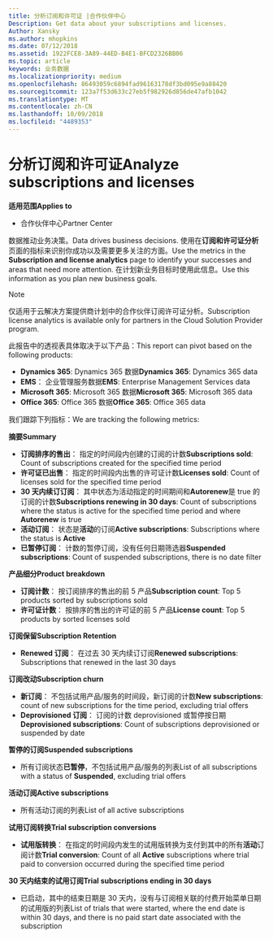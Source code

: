 ```yaml
---
title: 分析订阅和许可证 |合作伙伴中心
Description: Get data about your subscriptions and licenses.
Author: Xansky
ms.author: mhopkins
ms.date: 07/12/2018
ms.assetid: 1922FCE8-3A89-44ED-B4E1-BFCD2326BB06
ms.topic: article
keywords: 业务数据
ms.localizationpriority: medium
ms.openlocfilehash: 86493059c6894fad96163178df3bd095e9a88420
ms.sourcegitcommit: 123a7f53d633c27eb5f982926d856de47afb1042
ms.translationtype: MT
ms.contentlocale: zh-CN
ms.lasthandoff: 10/09/2018
ms.locfileid: "4489353"
---
```

# <a name="analyze-subscriptions-and-licenses"></a><span data-ttu-id="d35d6-103">分析订阅和许可证</span><span class="sxs-lookup"><span data-stu-id="d35d6-103">Analyze subscriptions and licenses</span></span> 

**<span data-ttu-id="d35d6-104">适用范围</span><span class="sxs-lookup"><span data-stu-id="d35d6-104">Applies to</span></span>**

- <span data-ttu-id="d35d6-105">合作伙伴中心</span><span class="sxs-lookup"><span data-stu-id="d35d6-105">Partner Center</span></span>

<span data-ttu-id="d35d6-106">数据推动业务决策。</span><span class="sxs-lookup"><span data-stu-id="d35d6-106">Data drives business decisions.</span></span> <span data-ttu-id="d35d6-107">使用在**订阅和许可证分析**页面的指标来识别你成功以及需要更多关注的方面。</span><span class="sxs-lookup"><span data-stu-id="d35d6-107">Use the metrics in the **Subscription and license analytics** page to identify your successes and areas that need more attention.</span></span> <span data-ttu-id="d35d6-108">在计划新业务目标时使用此信息。</span><span class="sxs-lookup"><span data-stu-id="d35d6-108">Use this information as you plan new business goals.</span></span>

> [!NOTE]
> <span data-ttu-id="d35d6-109">仅适用于云解决方案提供商计划中的合作伙伴订阅许可证分析。</span><span class="sxs-lookup"><span data-stu-id="d35d6-109">Subscription license analytics is available only for partners in the Cloud Solution Provider program.</span></span>


<span data-ttu-id="d35d6-110">此报告中的透视表具体取决于以下产品：</span><span class="sxs-lookup"><span data-stu-id="d35d6-110">This report can pivot based on the following products:</span></span>

 - <span data-ttu-id="d35d6-111">**Dynamics 365**: Dynamics 365 数据</span><span class="sxs-lookup"><span data-stu-id="d35d6-111">**Dynamics 365**: Dynamics 365 data</span></span>  
 - <span data-ttu-id="d35d6-112">**EMS**： 企业管理服务数据</span><span class="sxs-lookup"><span data-stu-id="d35d6-112">**EMS**: Enterprise Management Services data</span></span>  
 - <span data-ttu-id="d35d6-113">**Microsoft 365**: Microsoft 365 数据</span><span class="sxs-lookup"><span data-stu-id="d35d6-113">**Microsoft 365**: Microsoft 365 data</span></span>  
 - <span data-ttu-id="d35d6-114">**Office 365**: Office 365 数据</span><span class="sxs-lookup"><span data-stu-id="d35d6-114">**Office 365**: Office 365 data</span></span>  


<span data-ttu-id="d35d6-115">我们跟踪下列指标：</span><span class="sxs-lookup"><span data-stu-id="d35d6-115">We are tracking the following metrics:</span></span>

**<span data-ttu-id="d35d6-116">摘要</span><span class="sxs-lookup"><span data-stu-id="d35d6-116">Summary</span></span>**  
 - <span data-ttu-id="d35d6-117">**订阅排序的售出**： 指定的时间段内创建的订阅的计数</span><span class="sxs-lookup"><span data-stu-id="d35d6-117">**Subscriptions sold**: Count of subscriptions created for the specified time period</span></span>  
 - <span data-ttu-id="d35d6-118">**许可证已出售**： 指定的时间段内出售的许可证计数</span><span class="sxs-lookup"><span data-stu-id="d35d6-118">**Licenses sold**: Count of licenses sold for the specified time period</span></span>   
 - <span data-ttu-id="d35d6-119">**30 天内续订订阅**： 其中状态为活动指定的时间期间和**Autorenew**是 true 的订阅的计数</span><span class="sxs-lookup"><span data-stu-id="d35d6-119">**Subscriptions renewing in 30 days**: Count of subscriptions where the status is active for the specified time period and where **Autorenew** is true</span></span>
 - <span data-ttu-id="d35d6-120">**活动订阅**： 状态是**活动**的订阅</span><span class="sxs-lookup"><span data-stu-id="d35d6-120">**Active subscriptions**: Subscriptions where the status is **Active**</span></span>  
 - <span data-ttu-id="d35d6-121">**已暂停订阅**： 计数的暂停订阅，没有任何日期筛选器</span><span class="sxs-lookup"><span data-stu-id="d35d6-121">**Suspended subscriptions**: Count of suspended subscriptions, there is no date filter</span></span>  

**<span data-ttu-id="d35d6-122">产品细分</span><span class="sxs-lookup"><span data-stu-id="d35d6-122">Product breakdown</span></span>**  
 - <span data-ttu-id="d35d6-123">**订阅计数**： 按订阅排序的售出的前 5 产品</span><span class="sxs-lookup"><span data-stu-id="d35d6-123">**Subscription count**: Top 5 products sorted by subscriptions sold</span></span>  
 - <span data-ttu-id="d35d6-124">**许可证计数**： 按排序的售出的许可证的前 5 产品</span><span class="sxs-lookup"><span data-stu-id="d35d6-124">**License count**: Top 5 products by sorted licenses sold</span></span>

**<span data-ttu-id="d35d6-125">订阅保留</span><span class="sxs-lookup"><span data-stu-id="d35d6-125">Subscription Retention</span></span>**
 - <span data-ttu-id="d35d6-126">**Renewed 订阅**： 在过去 30 天内续订订阅</span><span class="sxs-lookup"><span data-stu-id="d35d6-126">**Renewed subscriptions**: Subscriptions that renewed in the last 30 days</span></span>  

**<span data-ttu-id="d35d6-127">订阅改动</span><span class="sxs-lookup"><span data-stu-id="d35d6-127">Subscription churn</span></span>**  
 - <span data-ttu-id="d35d6-128">**新订阅**： 不包括试用产品/服务的时间段，新订阅的计数</span><span class="sxs-lookup"><span data-stu-id="d35d6-128">**New subscriptions**: count of new subscriptions for the time period, excluding trial offers</span></span>  
 - <span data-ttu-id="d35d6-129">**Deprovisioned 订阅**： 订阅的计数 deprovisioned 或暂停按日期</span><span class="sxs-lookup"><span data-stu-id="d35d6-129">**Deprovisioned subscriptions**: Count of subscriptions deprovisioned or suspended by date</span></span>  

**<span data-ttu-id="d35d6-130">暂停的订阅</span><span class="sxs-lookup"><span data-stu-id="d35d6-130">Suspended subscriptions</span></span>**  
 - <span data-ttu-id="d35d6-131">所有订阅状态**已暂停**，不包括试用产品/服务的列表</span><span class="sxs-lookup"><span data-stu-id="d35d6-131">List of all subscriptions with a status of **Suspended**, excluding trial offers</span></span>  
  
**<span data-ttu-id="d35d6-132">活动订阅</span><span class="sxs-lookup"><span data-stu-id="d35d6-132">Active subscriptions</span></span>**
 - <span data-ttu-id="d35d6-133">所有活动订阅的列表</span><span class="sxs-lookup"><span data-stu-id="d35d6-133">List of all active subscriptions</span></span>  

**<span data-ttu-id="d35d6-134">试用订阅转换</span><span class="sxs-lookup"><span data-stu-id="d35d6-134">Trial subscription conversions</span></span>**  
 - <span data-ttu-id="d35d6-135">**试用版转换**： 在指定的时间段内发生的试用版转换为支付到其中的所有**活动**订阅计数</span><span class="sxs-lookup"><span data-stu-id="d35d6-135">**Trial conversion**: Count of all **Active** subscriptions where trial paid to conversion occurred during the specified time period</span></span>  

**<span data-ttu-id="d35d6-136">30 天内结束的试用订阅</span><span class="sxs-lookup"><span data-stu-id="d35d6-136">Trial subscriptions ending in 30 days</span></span>**  
 - <span data-ttu-id="d35d6-137">已启动，其中的结束日期是 30 天内，没有与订阅相关联的付费开始菜单日期的试用版的列表</span><span class="sxs-lookup"><span data-stu-id="d35d6-137">List of trials that were started, where the end date is within 30 days, and there is no paid start date associated with the subscription</span></span>  

  